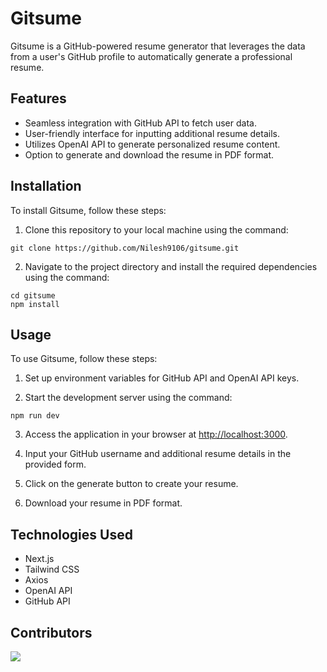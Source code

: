 # Gitsume

Gitsume is a GitHub-powered resume generator that leverages the data from a user's GitHub profile to automatically generate a professional resume. 

## Features

- Seamless integration with GitHub API to fetch user data.
- User-friendly interface for inputting additional resume details.
- Utilizes OpenAI API to generate personalized resume content.
- Option to generate and download the resume in PDF format.

## Installation

To install Gitsume, follow these steps:

1. Clone this repository to your local machine using the command:
```
git clone https://github.com/Nilesh9106/gitsume.git
```

2. Navigate to the project directory and install the required dependencies using the command:
```
cd gitsume
npm install
```


## Usage

To use Gitsume, follow these steps:

1. Set up environment variables for GitHub API and OpenAI API keys.

2. Start the development server using the command:
```
npm run dev
```
3. Access the application in your browser at [http://localhost:3000](http://localhost:3000).

4. Input your GitHub username and additional resume details in the provided form.

5. Click on the generate button to create your resume.

6. Download your resume in PDF format.

## Technologies Used

- Next.js
- Tailwind CSS
- Axios
- OpenAI API
- GitHub API

## Contributors

<a href="https://github.com/Nilesh9106/gitsume/graphs/contributors">
  <img src="https://contrib.rocks/image?repo=Nilesh9106/gitsume" />
</a>